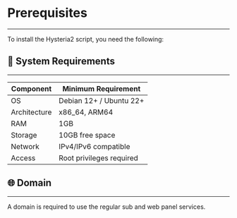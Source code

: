 # Prerequisites
---

To install the Hysteria2 script, you need the following:

## 🔧 System Requirements
---

| Component   | Minimum Requirement       |
|------------|---------------------------|
| OS         | Debian 12+ / Ubuntu 22+   |
| Architecture | x86_64, ARM64           |
| RAM        | 1GB                        |
| Storage    | 10GB free space            |
| Network    | IPv4/IPv6 compatible      |
| Access     | Root privileges required  |

## 🌐 Domain
---

A domain is required to use the regular sub and web panel services.
